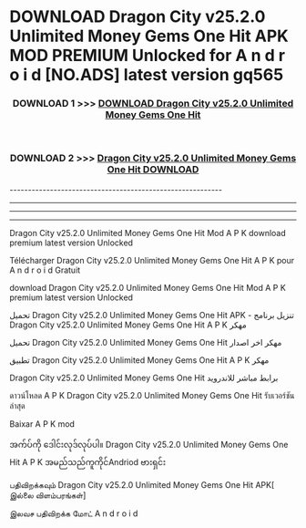 # DOWNLOAD Dragon City v25.2.0 Unlimited Money Gems One Hit  APK MOD PREMIUM Unlocked for A n d r o i d [NO.ADS] latest version gq565 



<div align="center">

<h3>DOWNLOAD 1 >>> <a href="https://getmod2.web.app/?judul=Dragon City v25.2.0 Unlimited Money Gems One Hit ">DOWNLOAD Dragon City v25.2.0 Unlimited Money Gems One Hit </a></h3><br>

<h3>DOWNLOAD 2 >>> <a href="https://getmod2.web.app/?judul=Dragon City v25.2.0 Unlimited Money Gems One Hit ">Dragon City v25.2.0 Unlimited Money Gems One Hit  DOWNLOAD </a></h3>

</div>
----------------------------------------------------------

----------------------------------------------------------

----------------------------------------------------------

----------------------------------------------------------

Dragon City v25.2.0 Unlimited Money Gems One Hit  Mod A P K download premium latest version Unlocked

Télécharger Dragon City v25.2.0 Unlimited Money Gems One Hit  A P K pour A n d r o i d Gratuit

download Dragon City v25.2.0 Unlimited Money Gems One Hit  Mod A P K premium latest version Unlocked

تحميل Dragon City v25.2.0 Unlimited Money Gems One Hit  APK - تنزيل برنامج Dragon City v25.2.0 Unlimited Money Gems One Hit  A P K مهكر

تحميل Dragon City v25.2.0 Unlimited Money Gems One Hit  مهكر اخر اصدار

تطبيق Dragon City v25.2.0 Unlimited Money Gems One Hit  A P K مهكر

Dragon City v25.2.0 Unlimited Money Gems One Hit  برابط مباشر للاندرويد

ดาวน์โหลด A P K Dragon City v25.2.0 Unlimited Money Gems One Hit  รับเวอร์ชันล่าสุด

Baixar A P K mod

အက်ပ်ကို ဒေါင်းလုဒ်လုပ်ပါ။ Dragon City v25.2.0 Unlimited Money Gems One Hit  A P K အမည်သည်ကူကိုင်Andriod ဗားရှင်း

பதிவிறக்கவும் Dragon City v25.2.0 Unlimited Money Gems One Hit  APK[ இல்லை விளம்பரங்கள்] 
 
இலவச பதிவிறக்க மோட் A n d r o i d



